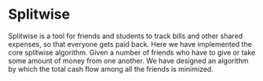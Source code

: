 # Splitwise
Splitwise is a tool for friends and students to track bills and other shared expenses, so that everyone gets paid back. 
Here we have implemented the core splitwise algorithm.
Given a number of friends who have to give or take some amount of money from one another. 
We have designed an algorithm by which the total cash flow among all the friends is minimized.
